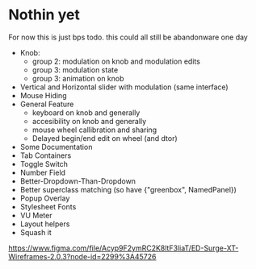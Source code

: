 # Nothin yet

For now this is just bps todo. this could all still be abandonware one day

- Knob:
    - group 2: modulation on knob and modulation edits
    - group 3: modulation state
    - group 3: animation on knob
- Vertical and Horizontal slider with modulation (same interface)
- Mouse Hiding
- General Feature
    - keyboard on knob and generally
    - accesibility on knob and generally
    - mouse wheel callibration and sharing
    - Delayed begin/end edit on wheel (and dtor)
- Some Documentation
- Tab Containers
- Toggle Switch
- Number Field
- Better-Dropdown-Than-Dropdown
- Better superclass matching (so have {"greenbox", NamedPanel})
- Popup Overlay
- Stylesheet Fonts
- VU Meter
- Layout helpers
- Squash it

https://www.figma.com/file/Acyp9F2ymRC2K8ltF3liaT/ED-Surge-XT-Wireframes-2.0.3?node-id=2299%3A45726
